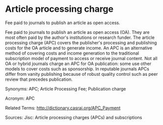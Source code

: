# Article processing charge
 
Fee paid to journals to publish an article as open access.
 
Fee paid to journals to publish an article as open access (OA). They are most often paid by the author's institutions or research funder. The article processing charge (APC) covers the publisher's processing and publishing costs for the OA article and to generate income. An APC is an alternative method of covering costs and income generation to the traditional subscription model of payment to access or receive journal content. Not all OA or hybrid journals charge an APC for OA publication: some use other models to cover costs such as sponsorship. In reputable journals APCs differ from vanity publishing because of robust quality control such as peer review that precedes publication.
 
Synonyms: APC; Article Processing Fee; Publication charge
 
Acronym: APC
 
Related Terms: http://dictionary.casrai.org/APC_Payment
 
Sources: Jisc: Article processing charges (APCs) and subscriptions